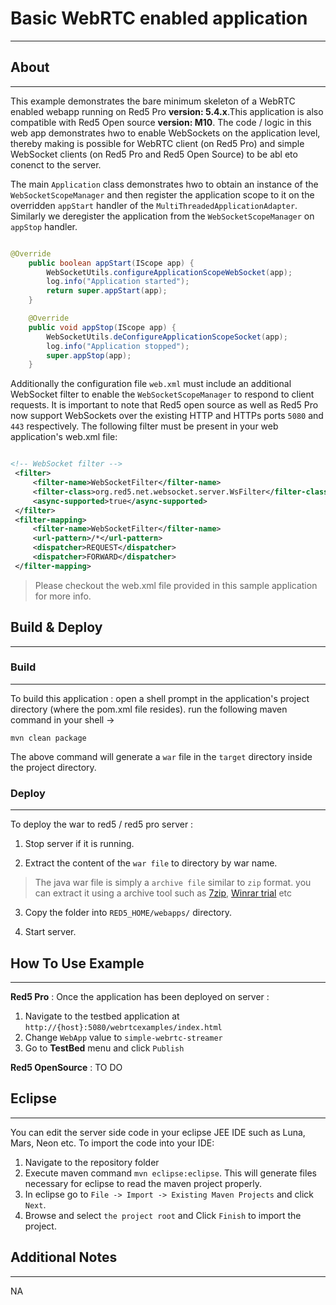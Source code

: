 # Basic WebRTC enabled application
---




## About
---



This example demonstrates the bare minimum skeleton of a WebRTC enabled webapp running on Red5 Pro **version: 5.4.x**.This application is also compatible with Red5 Open source **version: M10**. The code / logic in this web app demonstrates hwo to enable WebSockets on the application level, thereby making is possible for WebRTC client (on Red5 Pro) and simple WebSocket clients (on Red5 Pro and Red5 Open Source) to be abl eto conenct to the server.

The main `Application` class demonstrates hwo to obtain an instance of the `WebSocketScopeManager` and then register the application scope to it on the overridden `appStart` handler of the `MultiThreadedApplicationAdapter`. Similarly we deregister the application from the `WebSocketScopeManager` on `appStop` handler.

```java

@Override
	public boolean appStart(IScope app) {
		WebSocketUtils.configureApplicationScopeWebSocket(app);
		log.info("Application started");
		return super.appStart(app);
	}

	@Override
	public void appStop(IScope app) {
		WebSocketUtils.deConfigureApplicationScopeSocket(app);
		log.info("Application stopped");
		super.appStop(app);
	}

```

Additionally the configuration file `web.xml` must include an additional WebSocket filter to enable the `WebSocketScopeManager` to respond to client requests. It is important to note that Red5 open source as well as Red5 Pro now support WebSockets over the existing HTTP and HTTPs ports `5080` and `443` respectively. The following filter must be present in your web application's web.xml file:

```xml

<!-- WebSocket filter -->
 <filter>
     <filter-name>WebSocketFilter</filter-name>
     <filter-class>org.red5.net.websocket.server.WsFilter</filter-class>
     <async-supported>true</async-supported>         
 </filter>  
 <filter-mapping>   
     <filter-name>WebSocketFilter</filter-name> 
     <url-pattern>/*</url-pattern>  
     <dispatcher>REQUEST</dispatcher>   
     <dispatcher>FORWARD</dispatcher>   
 </filter-mapping>

```

> Please checkout the web.xml file provided in this sample application for more info.



## Build & Deploy
---


### Build
---

To build this application : open a shell prompt in the application's project directory (where the pom.xml file resides). run the following maven command in your shell -> 

``` 
mvn clean package 

```

The above command will generate a `war` file in the `target` directory inside the project directory. 


### Deploy
---

To deploy the war to red5 / red5 pro server :

1. Stop server if it is running.

2. Extract the content of the `war file` to directory by war name. 

> The java war file is simply a `archive file` similar to `zip` format. you can extract it using a archive tool such as [7zip](#http://www.7-zip.org/), [Winrar trial](#http://www.rarlab.com/download.htm) etc

3. Copy the folder into `RED5_HOME/webapps/` directory.

4. Start server.

## How To Use Example
---

**Red5 Pro** :  Once the application has been deployed on server :

1. Navigate to the testbed application at `http://{host}:5080/webrtcexamples/index.html`
2. Change `WebApp` value to `simple-webrtc-streamer`
3. Go to **TestBed** menu and click `Publish`

**Red5 OpenSource** : TO DO

## Eclipse
---

You can edit the server side code in your eclipse JEE IDE such as Luna, Mars, Neon etc. To import the code into your IDE:

1. Navigate to the repository folder
2. Execute maven command `mvn eclipse:eclipse`. This will generate files necessary for eclipse to read the maven project properly.
3. In eclipse go to `File -> Import -> Existing Maven Projects` and click `Next`.
4. Browse and select `the project root` and Click `Finish` to import the project.

## Additional Notes
---

NA
